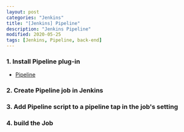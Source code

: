 ```yaml
---
layout: post
categories: "Jenkins"
title: "[Jenkins] Pipeline"
description: "Jenkins Pipeline"
modified: 2020-05-25
tags: [Jenkins, Pipeline, back-end]
---
```


### 1. Install Pipeline plug-in
- [Pipeline](https://plugins.jenkins.io/workflow-aggregator/)

### 2. Create Pipeline job in Jenkins

### 3. Add Pipeline script to a pipeline tap in the job's setting
<script src="https://gist.github.com/tigi44/98cbdb80ae40cbc0164d23b150682a16.js"></script>

### 4. build the Job
